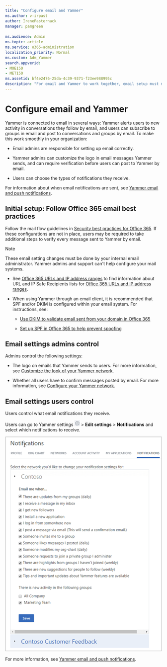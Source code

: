 ```yaml
---
title: "Configure email and Yammer"
ms.author: v-irpast
author: IrenePasternack
manager: pamgreen

ms.audience: Admin
ms.topic: article
ms.service: o365-administration
localization_priority: Normal
ms.custom: Adm_Yammer
search.appverid: 
- MOE150
- MET150
ms.assetid: bf4e2476-25da-4c39-9371-f23ee988995c
description: "For email and Yammer to work together, email setup must match Office 365 best practices."
---
```


# Configure email and Yammer

Yammer is connected to email in several ways: Yammer alerts users to new activity in conversations they follow by email, and users can subscribe to groups in email and post to conversations and groups by email. To make this work smoothly in your organization:
  
- Email admins are responsible for setting up email correctly.
    
- Yammer admins can customize the logo in email messages Yammer sends, and can require verification before users can post to Yammer by email. 
    
- Users can choose the types of notifications they receive. 
    
For information about when email notifications are sent, see [Yammer email and push notifications](https://support.office.com/article/93e530e0-189f-4768-8f28-7683d48cc996).
  
## Initial setup: Follow Office 365 email best practices

Follow the mail flow guidelines in [Security best practices for Office 365](https://support.office.com/article/9295e396-e53d-49b9-ae9b-0b5828cdedc3). If these configurations are not in place, users may be required to take additional steps to verify every message sent to Yammer by email.
  
> [!NOTE]
> These email setting changes must be done by your internal email administrator. Yammer admins and support can't help configure your mail systems. 
  
- See [Office 365 URLs and IP address ranges](https://support.office.com/article/8548a211-3fe7-47cb-abb1-355ea5aa88a2) to find information about URL and IP Safe Recipients lists for [Office 365 URLs and IP address ranges](https://support.office.com/article/8548a211-3fe7-47cb-abb1-355ea5aa88a2#BKMK_Yammer).
    
- When using Yammer through an email client, it is recommended that SPF and/or DKIM is configured within your email system. For instructions, see:
    
  - [Use DKIM to validate email sent from your domain in Office 365](https://go.microsoft.com/fwlink/?LinkId=809133)
    
  - [Set up SPF in Office 365 to help prevent spoofing](https://go.microsoft.com/fwlink/?LinkId=787656)
    
## Email settings admins control

Admins control the following settings:
  
- The logo on emails that Yammer sends to users. For more information, see [Customize the look of your Yammer network](customize-the-look-of-yammer.md).
    
- Whether all users have to confirm messages posted by email. For more information, see [Configure your Yammer network](configure-yammer.md).
    
## Email settings users control

Users control what email notifications they receive. 
  
Users can go to Yammer settings ![Yammer settings icon](../media/9704ce70-56ce-43f7-96c6-f253b0413d40.png) \> **Edit settings** \> **Notifications** and select which notifications to receive. 
  
![User settings for when notifications are sent by email](../media/845bf2cb-dd3b-4004-849a-fe083be86d88.png)
  
For more information, see [Yammer email and push notifications](https://support.office.com/article/93e530e0-189f-4768-8f28-7683d48cc996).
  

